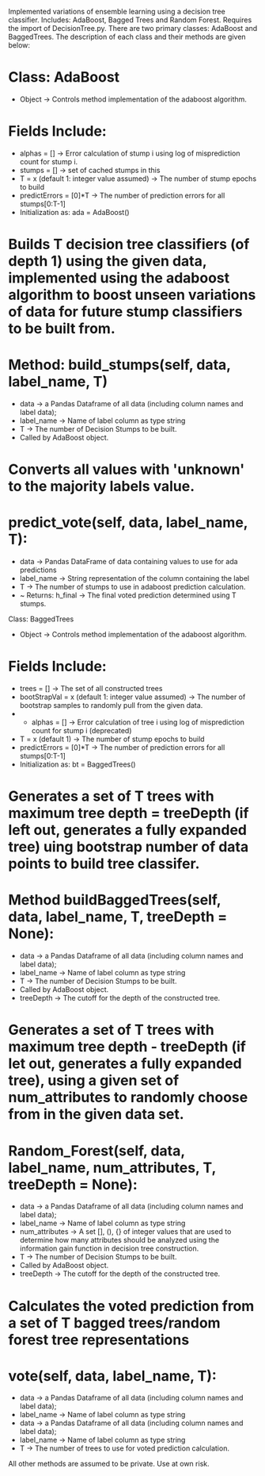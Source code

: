 
Implemented variations of ensemble learning using a decision tree classifier. Includes: AdaBoost, Bagged Trees and Random Forest. 
Requires the import of DecisionTree.py.
There are two primary classes: AdaBoost and BaggedTrees. The description of each class and their methods are given below:

# Class: AdaBoost
* Object -> Controls method implementation of the adaboost algorithm.
# Fields Include:
* alphas = [] -> Error calculation of stump i using log of misprediction count for stump i.
* stumps = [] -> set of cached stumps in this
* T = x (default 1: integer value assumed) -> The number of stump epochs to build
* predictErrors = [0]*T -> The number of prediction errors for all stumps[0:T-1]
* Initialization as: ada = AdaBoost()

# Builds T decision tree classifiers (of depth 1) using the given data, implemented using the adaboost algorithm to boost unseen variations of data for future stump classifiers to be built from.
# Method: build_stumps(self, data, label_name, T)
* data -> a Pandas Dataframe of all data (including column names and label data); 
* label_name -> Name of label column as type string
* T -> The number of Decision Stumps to be built. 
* Called by AdaBoost object.

# Converts all values with 'unknown' to the majority labels value.
# predict_vote(self, data, label_name, T):
* data -> Pandas DataFrame of data containing values to use for ada predictions
* label_name -> String representation of the column containing the label
* T -> The number of stumps to use in adaboost prediction calculation.
* ~ Returns: h_final -> The final voted prediction determined using T stumps.

 Class: BaggedTrees
* Object -> Controls method implementation of the adaboost algorithm.
# Fields Include:
* trees = [] -> The set of all constructed trees
* bootStrapVal = x (default 1: integer value assumed) ->  The number of bootstrap samples to randomly pull from the given data.
* * alphas = [] -> Error calculation of tree i using log of misprediction count for stump i (deprecated)
* T = x (default 1) -> The number of stump epochs to build
* predictErrors = [0]*T -> The number of prediction errors for all stumps[0:T-1]
* Initialization as: bt = BaggedTrees()

# Generates a set of T trees with maximum tree depth = treeDepth (if left out, generates a fully expanded tree) uing bootstrap number of data points to build tree classifer.
# Method buildBaggedTrees(self, data, label_name, T, treeDepth = None):
* data -> a Pandas Dataframe of all data (including column names and label data); 
* label_name -> Name of label column as type string
* T -> The number of Decision Stumps to be built. 
* Called by AdaBoost object.
* treeDepth -> The cutoff for the depth of the constructed tree.

# Generates a set of T trees with maximum tree depth - treeDepth (if let out, generates a fully expanded tree), using a given set of num_attributes to randomly choose from in the given data set.
# Random_Forest(self, data, label_name, num_attributes, T, treeDepth = None):
* data -> a Pandas Dataframe of all data (including column names and label data); 
* label_name -> Name of label column as type string
* num_attributes -> A set [], (), {} of integer values that are used to determine how many attributes should be analyzed using the information gain function in decision tree construction.
* T -> The number of Decision Stumps to be built. 
* Called by AdaBoost object.
* treeDepth -> The cutoff for the depth of the constructed tree.

# Calculates the voted prediction from a set of T bagged trees/random forest tree representations
# vote(self, data, label_name, T):
* data -> a Pandas Dataframe of all data (including column names and label data); 
* label_name -> Name of label column as type string
* data -> a Pandas Dataframe of all data (including column names and label data); 
* label_name -> Name of label column as type string
* T -> The number of trees to use for voted prediction calculation.

All other methods are assumed to be private. Use at own risk.


